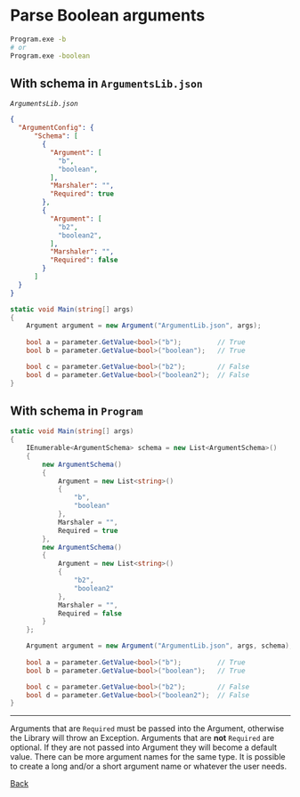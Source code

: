 # Parse Boolean arguments

``` bash
Program.exe -b
# or
Program.exe -boolean
```

## With schema in `ArgumentsLib.json`

*`ArgumentsLib.json`*

``` json
{
  "ArgumentConfig": {
      "Schema": [
        {
          "Argument": [
            "b",
            "boolean",
          ],
          "Marshaler": "",
          "Required": true
        },
        {
          "Argument": [
            "b2",
            "boolean2",
          ],
          "Marshaler": "",
          "Required": false
        }
      ]
  }
}
```

``` csharp
static void Main(string[] args)
{
    Argument argument = new Argument("ArgumentLib.json", args);
    
    bool a = parameter.GetValue<bool>("b");         // True
    bool b = parameter.GetValue<bool>("boolean");   // True

    bool c = parameter.GetValue<bool>("b2");        // False
    bool d = parameter.GetValue<bool>("boolean2");  // False
}
```

## With schema in `Program`

``` csharp
static void Main(string[] args)
{
    IEnumerable<ArgumentSchema> schema = new List<ArgumentSchema>()
    {
        new ArgumentSchema()
        {
            Argument = new List<string>()
            {
                "b",
                "boolean"
            },
            Marshaler = "",
            Required = true
        },
        new ArgumentSchema()
        {
            Argument = new List<string>()
            {
                "b2",
                "boolean2"
            },
            Marshaler = "",
            Required = false
        }
    };

    Argument argument = new Argument("ArgumentLib.json", args, schema);
    
    bool a = parameter.GetValue<bool>("b");         // True
    bool b = parameter.GetValue<bool>("boolean");   // True

    bool c = parameter.GetValue<bool>("b2");        // False
    bool d = parameter.GetValue<bool>("boolean2");  // False
}
```

---

Arguments that are `Required` must be passed into the Argument, otherwise the Library will throw an Exception. Arguments that are **not** `Required` are optional. If they are not passed into Argument they will become a default value. There can be more argument names for the same type. It is possible to create a long and/or a short argument name or whatever the user needs.

[Back](README.md)